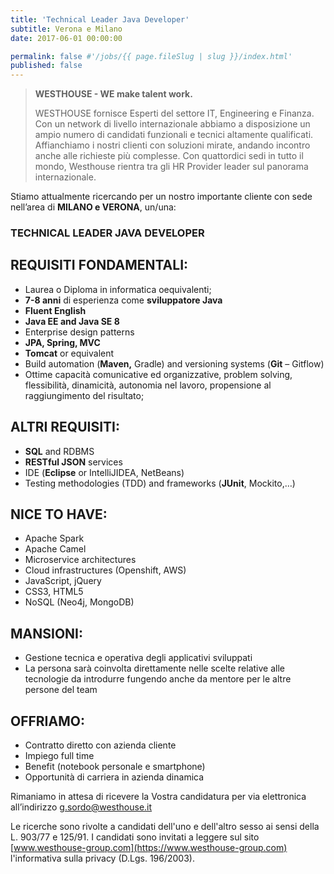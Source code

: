 ```yaml
---
title: 'Technical Leader Java Developer'
subtitle: Verona e Milano
date: 2017-06-01 00:00:00

permalink: false #'/jobs/{{ page.fileSlug | slug }}/index.html'
published: false
---
```


> **WESTHOUSE - WE make talent work.**
>
> WESTHOUSE fornisce Esperti del settore IT, Engineering e Finanza. Con un network di livello internazionale
> abbiamo a disposizione un ampio numero di candidati funzionali e tecnici altamente qualificati.
> Affianchiamo i nostri clienti con soluzioni mirate, andando incontro anche alle richieste più complesse. Con
> quattordici sedi in tutto il mondo, Westhouse rientra tra gli HR Provider leader sul panorama internazionale.

Stiamo attualmente ricercando per un nostro importante cliente con sede nell’area di **MILANO e VERONA**, un/una:

### TECHNICAL LEADER JAVA DEVELOPER

## REQUISITI FONDAMENTALI:

- Laurea o Diploma in informatica oequivalenti;
- **7-8 anni** di esperienza come **sviluppatore Java**
- **Fluent English**
- **Java EE and Java SE 8**
- Enterprise design patterns
- **JPA, Spring, MVC**
- **Tomcat** or equivalent
- Build automation (**Maven,** Gradle) and versioning systems (**Git** – Gitflow)
- Ottime capacità comunicative ed organizzative, problem solving, flessibilità, dinamicità, autonomia nel lavoro, propensione al raggiungimento del risultato;

## ALTRI REQUISITI:

- **SQL** and RDBMS
- **RESTful JSON** services
- IDE (**Eclipse** or IntelliJIDEA, NetBeans)
- Testing methodologies (TDD) and frameworks (**JUnit**, Mockito,…)

## NICE TO HAVE:

- Apache Spark
- Apache Camel
- Microservice architectures
- Cloud infrastructures (Openshift, AWS)
- JavaScript, jQuery
- CSS3, HTML5
- NoSQL (Neo4j, MongoDB)

## MANSIONI:

- Gestione tecnica e operativa degli applicativi sviluppati
- La persona sarà coinvolta direttamente nelle scelte relative alle tecnologie da introdurre fungendo anche da mentore
  per le altre persone del team

## OFFRIAMO:

- Contratto diretto con azienda cliente
- Impiego full time
- Benefit (notebook personale e smartphone)
- Opportunità di carriera in azienda dinamica

Rimaniamo in attesa di ricevere la Vostra candidatura per via elettronica all’indirizzo [g.sordo@westhouse.it](mailto:g.sordo@westhouse.it)

Le ricerche sono rivolte a candidati dell'uno e dell'altro sesso ai sensi della L. 903/77 e 125/91.
I candidati sono invitati a leggere sul sito [www.westhouse-group.com](https://www.westhouse-group.com)
l'informativa sulla privacy (D.Lgs. 196/2003).
